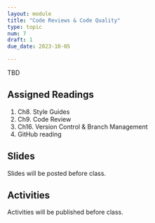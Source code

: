 ```yaml
---
layout: module
title: "Code Reviews & Code Quality"
type: topic
num: 7
draft: 1
due_date: 2023-10-05

---
```


TBD

## Assigned Readings

1. Ch8. Style Guides
1. Ch9. Code Review
1. Ch16. Version Control & Branch Management
1. GitHub reading

## Slides
Slides will be posted before class.


## Activities
Activities will be published before class.

